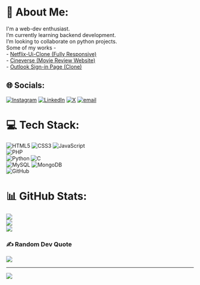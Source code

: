 # 💫 About Me:
I'm a web-dev enthusiast.<br>I’m currently learning backend development.<br>I’m looking to collaborate on python projects.<br>Some of my works -<br>   - [Netflix-Ui-Clone (Fully Responsive)](https://kunalgehlot73.github.io/Netflix-UI-Clone/)<br>  - [Cineverse (Movie Review Website)](https://github.com/kunalgehlot73/Cineverse)<br>  - [Outlook Sign-in Page (Clone)](https://kunalgehlot73.github.io/Outlook/)


## 🌐 Socials:
[![Instagram](https://img.shields.io/badge/Instagram-%23E4405F.svg?logo=Instagram&logoColor=white)](https://instagram.com/forbidden_kunal) [![LinkedIn](https://img.shields.io/badge/LinkedIn-%230077B5.svg?logo=linkedin&logoColor=white)](https://linkedin.com/in/kunal-gehlot-200415319) [![X](https://img.shields.io/badge/X-black.svg?logo=X&logoColor=white)](https://x.com/kunalgehlot07) [![email](https://img.shields.io/badge/Email-D14836?logo=gmail&logoColor=white)](mailto:kunalgehlot73@gmail.com) 

# 💻 Tech Stack:
![HTML5](https://img.shields.io/badge/html5-%23E34F26.svg?style=for-the-badge&logo=html5&logoColor=white) ![CSS3](https://img.shields.io/badge/css3-%231572B6.svg?style=for-the-badge&logo=css3&logoColor=white) ![JavaScript](https://img.shields.io/badge/javascript-%23323330.svg?style=for-the-badge&logo=javascript&logoColor=%23F7DF1E)<br>![PHP](https://img.shields.io/badge/php-%23777BB4.svg?style=for-the-badge&logo=php&logoColor=white)<br>![Python](https://img.shields.io/badge/python-3670A0?style=for-the-badge&logo=python&logoColor=ffdd54) ![C](https://img.shields.io/badge/c-%2300599C.svg?style=for-the-badge&logo=c&logoColor=white) <br>![MySQL](https://img.shields.io/badge/mysql-4479A1.svg?style=for-the-badge&logo=mysql&logoColor=white) ![MongoDB](https://img.shields.io/badge/MongoDB-%234ea94b.svg?style=for-the-badge&logo=mongodb&logoColor=white)<br>![GitHub](https://img.shields.io/badge/github-%23121011.svg?style=for-the-badge&logo=github&logoColor=white)

# 📊 GitHub Stats:
![](https://github-readme-stats.vercel.app/api?username=kunalgehlot73&theme=tokyonight&hide_border=false&include_all_commits=false&count_private=false)<br/>
![](https://nirzak-streak-stats.vercel.app/?user=kunalgehlot73&theme=tokyonight&hide_border=false)<br/>
![](https://github-readme-stats.vercel.app/api/top-langs/?username=kunalgehlot73&theme=tokyonight&hide_border=false&include_all_commits=false&count_private=false&layout=compact)

### ✍️ Random Dev Quote
![](https://quotes-github-readme.vercel.app/api?type=horizontal&theme=radical)

---
[![](https://visitcount.itsvg.in/api?id=kunalgehlot73&icon=0&color=1)](https://visitcount.itsvg.in)

<!-- Proudly created with GPRM ( https://gprm.itsvg.in ) -->
